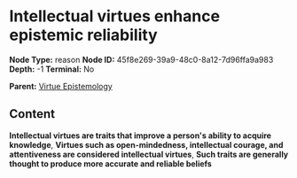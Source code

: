 # Intellectual virtues enhance epistemic reliability

**Node Type:** reason
**Node ID:** 45f8e269-39a9-48c0-8a12-7d96ffa9a983
**Depth:** -1
**Terminal:** No

**Parent:** [Virtue Epistemology](virtue-epistemology.md)

## Content

**Intellectual virtues are traits that improve a person's ability to acquire knowledge**, **Virtues such as open-mindedness, intellectual courage, and attentiveness are considered intellectual virtues**, **Such traits are generally thought to produce more accurate and reliable beliefs**
